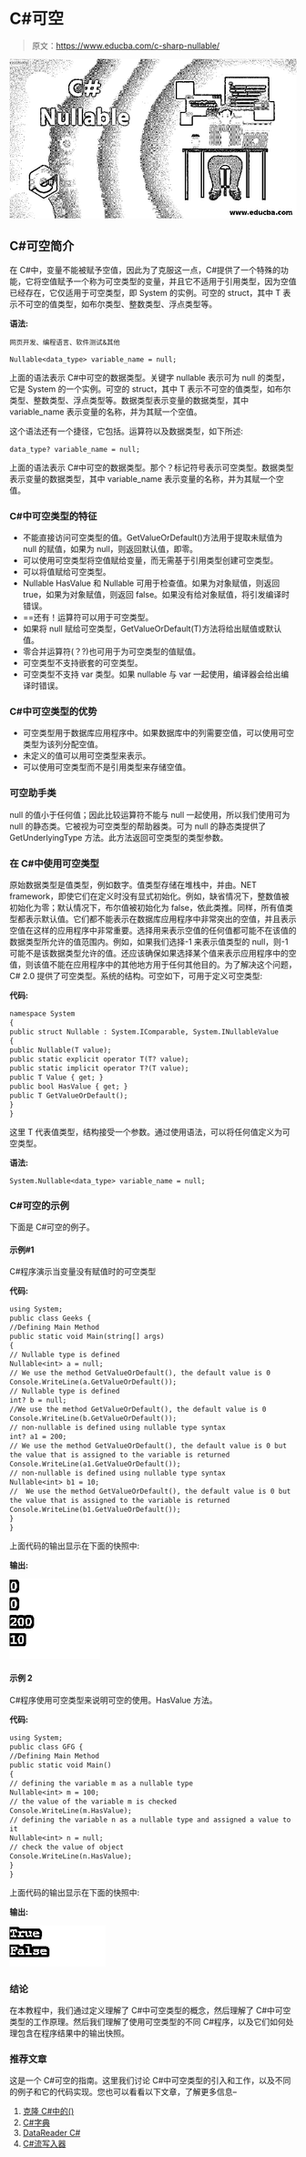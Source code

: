 # C#可空

> 原文：<https://www.educba.com/c-sharp-nullable/>

![C# nullable](img/c1f62cd5fe869aa9787177e48c1ef84b.png)



## C#可空简介

在 C#中，变量不能被赋予空值，因此为了克服这一点，C#提供了一个特殊的功能，它将空值赋予一个称为可空类型的变量，并且它不适用于引用类型，因为空值已经存在，它仅适用于可空类型，即 System 的实例。可空的 <t>struct，其中 T 表示不可空的值类型，如布尔类型、整数类型、浮点类型等。</t>

**语法:**

<small>网页开发、编程语言、软件测试&其他</small>

```
Nullable<data_type> variable_name = null;
```

上面的语法表示 C#中可空的数据类型。关键字 nullable 表示可为 null 的类型，它是 System 的一个实例。可空的 <t>struct，其中 T 表示不可空的值类型，如布尔类型、整数类型、浮点类型等。数据类型表示变量的数据类型，其中 variable_name 表示变量的名称，并为其赋一个空值。</t>

这个语法还有一个捷径，它包括。运算符以及数据类型，如下所述:

```
data_type? variable_name = null;
```

上面的语法表示 C#中可空的数据类型。那个？标记符号表示可空类型。数据类型表示变量的数据类型，其中 variable_name 表示变量的名称，并为其赋一个空值。

### C#中可空类型的特征

*   不能直接访问可空类型的值。GetValueOrDefault()方法用于提取未赋值为 null 的赋值，如果为 null，则返回默认值，即零。
*   可以使用可空类型将空值赋给变量，而无需基于引用类型创建可空类型。
*   可以将值赋给可空类型。
*   Nullable HasValue 和 Nullable 可用于检查值。如果为对象赋值，则返回 true，如果为对象赋值，则返回 false。如果没有给对象赋值，将引发编译时错误。
*   ==还有！运算符可以用于可空类型。
*   如果将 null 赋给可空类型，GetValueOrDefault(T)方法将给出赋值或默认值。
*   零合并运算符(？?)也可用于为可空类型的值赋值。
*   可空类型不支持嵌套的可空类型。
*   可空类型不支持 var 类型。如果 nullable 与 var 一起使用，编译器会给出编译时错误。

### C#中可空类型的优势

*   可空类型用于数据库应用程序中。如果数据库中的列需要空值，可以使用可空类型为该列分配空值。
*   未定义的值可以用可空类型来表示。
*   可以使用可空类型而不是引用类型来存储空值。

### 可空助手类

null 的值小于任何值；因此比较运算符不能与 null 一起使用，所以我们使用可为 null 的静态类。它被视为可空类型的帮助器类。可为 null 的静态类提供了 GetUnderlyingType 方法。此方法返回可空类型的类型参数。

### 在 C#中使用可空类型

原始数据类型是值类型，例如数字。值类型存储在堆栈中，并由。NET framework，即使它们在定义时没有显式初始化。例如，缺省情况下，整数值被初始化为零；默认情况下，布尔值被初始化为 false，依此类推。同样，所有值类型都表示默认值。它们都不能表示在数据库应用程序中非常突出的空值，并且表示空值在这样的应用程序中非常重要。选择用来表示空值的任何值都可能不在该值的数据类型所允许的值范围内。例如，如果我们选择-1 来表示值类型的 null，则-1 可能不是该数据类型允许的值。还应该确保如果选择某个值来表示应用程序中的空值，则该值不能在应用程序中的其他地方用于任何其他目的。为了解决这个问题，C# 2.0 提供了可空类型。系统的结构。可空如下，可用于定义可空类型:

**代码:**

```
namespace System
{
public struct Nullable : System.IComparable, System.INullableValue
{
public Nullable(T value);
public static explicit operator T(T? value);
public static implicit operator T?(T value);
public T Value { get; }
public bool HasValue { get; }
public T GetValueOrDefault();
}
}
```

这里 T 代表值类型，结构接受一个参数。通过使用语法，可以将任何值定义为可空类型。

**语法:**

```
System.Nullable<data_type> variable_name = null;
```

### C#可空的示例

下面是 C#可空的例子。

#### 示例#1

C#程序演示当变量没有赋值时的可空类型

**代码:**

```
using System;
public class Geeks {
//Defining Main Method
public static void Main(string[] args)
{
// Nullable type is defined
Nullable<int> a = null;
// We use the method GetValueOrDefault(), the default value is 0
Console.WriteLine(a.GetValueOrDefault());
// Nullable type is defined
int? b = null;
//We use the method GetValueOrDefault(), the default value is 0
Console.WriteLine(b.GetValueOrDefault());
// non-nullable is defined using nullable type syntax
int? a1 = 200;
// We use the method GetValueOrDefault(), the default value is 0 but the value that is assigned to the variable is returned
Console.WriteLine(a1.GetValueOrDefault());
// non-nullable is defined using nullable type syntax
Nullable<int> b1 = 10;
//  We use the method GetValueOrDefault(), the default value is 0 but the value that is assigned to the variable is returned
Console.WriteLine(b1.GetValueOrDefault());
}
}
```

上面代码的输出显示在下面的快照中:

**输出:**

![C# Nullable-1.1](img/0441cb764689168e0792f751455b483a.png)



#### 示例 2

C#程序使用可空类型来说明可空的使用。HasValue 方法。

**代码:**

```
using System;
public class GFG {
//Defining Main Method
public static void Main()
{
// defining the variable m as a nullable type
Nullable<int> m = 100;
// the value of the variable m is checked
Console.WriteLine(m.HasValue);
// defining the variable n as a nullable type and assigned a value to it
Nullable<int> n = null;
// check the value of object
Console.WriteLine(n.HasValue);
}
}
```

上面代码的输出显示在下面的快照中:

**输出:**

![C# Nullable-1.2](img/232fca7a74028832c10ee03c12a95ee1.png)



### 结论

在本教程中，我们通过定义理解了 C#中可空类型的概念，然后理解了 C#中可空类型的工作原理。然后我们理解了使用可空类型的不同 C#程序，以及它们如何处理包含在程序结果中的输出快照。

### 推荐文章

这是一个 C#可空的指南。这里我们讨论 C#中可空类型的引入和工作，以及不同的例子和它的代码实现。您也可以看看以下文章，了解更多信息–

1.  [克隆 C#中的()](https://www.educba.com/clone-in-c-sharp/)
2.  [C#字典](https://www.educba.com/c-sharp-dictionary/)
3.  [DataReader C#](https://www.educba.com/datareader-c-sharp/)
4.  [C#流写入器](https://www.educba.com/c-sharp-streamwriter/)





